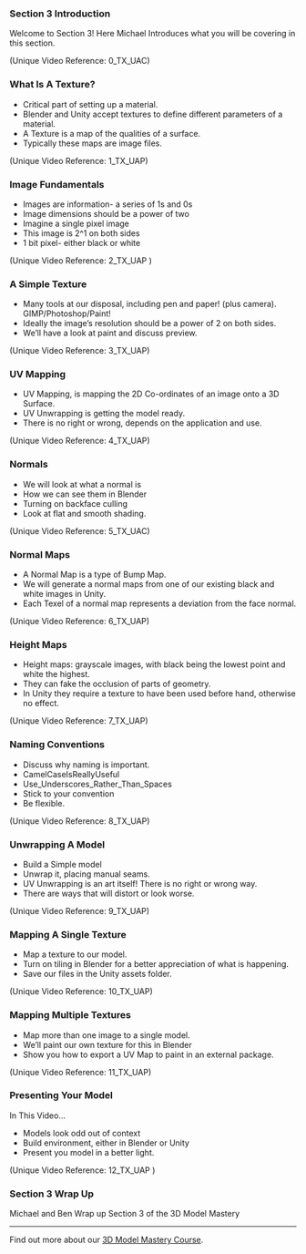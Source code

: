 ### Section 3 Introduction ###

Welcome to Section 3!
Here Michael Introduces what you will be covering in this section.

(Unique Video Reference: 0_TX_UAC)

### What Is A Texture? ###

+ Critical part of setting up a material.
+ Blender and Unity accept textures to define different parameters of a material.
+ A Texture is a map of the qualities of a surface.
+ Typically these maps are image files.

(Unique Video Reference: 1_TX_UAP)

### Image Fundamentals ###

+ Images are information- a series of 1s and 0s
+ Image dimensions should be a power of two
+ Imagine a single pixel image
+ This image is 2^1 on both sides
+ 1 bit pixel- either black or white

(Unique Video Reference: 2_TX_UAP )

### A Simple Texture ###

+ Many tools at our disposal, including pen and paper! (plus camera). GIMP/Photoshop/Paint!
+ Ideally the image’s resolution should be a power of 2 on both sides.
+ We’ll have a look at paint and discuss preview.

(Unique Video Reference: 3_TX_UAP)

### UV Mapping ###

+ UV Mapping, is mapping the 2D Co-ordinates of an image onto a 3D Surface.
+ UV Unwrapping is getting the model ready.
+ There is no right or wrong, depends on the application and use.

(Unique Video Reference: 4_TX_UAP)

### Normals ###

+ We will look at what a normal is
+ How we can see them in Blender
+ Turning on backface culling
+ Look at flat and smooth shading.

(Unique Video Reference: 5_TX_UAC)

### Normal Maps ###

+ A Normal Map is a type of Bump Map.
+ We will generate a normal maps from one of our existing black and white images in Unity.
+ Each Texel of a normal map represents a deviation from the face normal.

(Unique Video Reference: 6_TX_UAP)

### Height Maps ###

+ Height maps: grayscale images, with black being the lowest point and white the highest.
+ They can fake the occlusion of parts of geometry.
+ In Unity they require a texture to have been used before hand, otherwise no effect.

(Unique Video Reference: 7_TX_UAP)

### Naming Conventions ###

+ Discuss why naming is important.
+ CamelCaseIsReallyUseful
+ Use_Underscores_Rather_Than_Spaces
+ Stick to your convention
+ Be flexible.

(Unique Video Reference: 8_TX_UAP)

### Unwrapping A Model ###

+ Build a Simple model
+ Unwrap it, placing manual seams.
+ UV Unwrapping is an art itself! There is no right or wrong way.
+ There are ways that will distort or look worse.

(Unique Video Reference: 9_TX_UAP)

### Mapping A Single Texture ###

+ Map a texture to our model.
+ Turn on tiling in Blender for a better appreciation of what is happening.
+ Save our files in the Unity assets folder.

(Unique Video Reference: 10_TX_UAP)

### Mapping Multiple Textures ###

+ Map more than one image to a single model.
+ We’ll paint our own texture for this in Blender
+ Show you how to export a UV Map to paint in an external package.

(Unique Video Reference: 11_TX_UAP)

### Presenting Your Model ###

In This Video…
+ Models look odd out of context
+ Build environment, either in Blender or Unity
+ Present you model in a better light.

(Unique Video Reference: 12_TX_UAP )

### Section 3 Wrap Up ###

Michael and Ben Wrap up Section 3 of the 3D Model Mastery

---
Find out more about our [3D Model Mastery Course](https://www.udemy.com/unityassets/?couponCode=GitHubDiscount).
